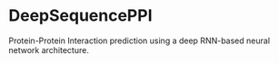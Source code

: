 # DeepSequencePPI
Protein-Protein Interaction prediction using a deep RNN-based neural network architecture.
